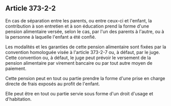 Article 373-2-2
----
En cas de séparation entre les parents, ou entre ceux-ci et l'enfant, la
contribution à son entretien et à son éducation prend la forme d'une pension
alimentaire versée, selon le cas, par l'un des parents à l'autre, ou à la
personne à laquelle l'enfant a été confié.

Les modalités et les garanties de cette pension alimentaire sont fixées par la
convention homologuée visée à l'article 373-2-7 ou, à défaut, par le juge. Cette
convention ou, à défaut, le juge peut prévoir le versement de la pension
alimentaire par virement bancaire ou par tout autre moyen de paiement.

Cette pension peut en tout ou partie prendre la forme d'une prise en charge
directe de frais exposés au profit de l'enfant.

Elle peut être en tout ou partie servie sous forme d'un droit d'usage et
d'habitation.
